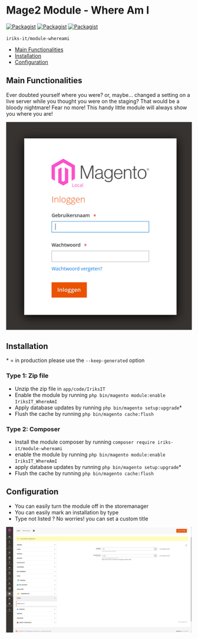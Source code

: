 # Mage2 Module - Where Am I
[![Packagist](https://img.shields.io/packagist/v/iriks-it/module-whereami?style=for-the-badge)](https://packagist.org/packages/iriks-it/module-whereami)
[![Packagist](https://img.shields.io/packagist/dt/iriks-it/module-whereami?style=for-the-badge)](https://packagist.org/packages/iriks-it/module-whereami)
[![Packagist](https://img.shields.io/packagist/dm/iriks-it/module-whereami?style=for-the-badge)](https://packagist.org/packages/iriks-it/module-whereami)

`iriks-it/module-whereami`

- [Main Functionalities](#markdown-header-main-functionalities)
- [Installation](#markdown-header-installation)
- [Configuration](#markdown-header-configuration)

## Main Functionalities

Ever doubted yourself where you were? or, maybe... changed a setting on a live server while you thought you were on the
staging?
That would be a bloody nightmare! Fear no more!
This handy little module will always show you where you are!

![picture](Docs/Screenshots/login_page.png)

## Installation

\* = in production please use the `--keep-generated` option

### Type 1: Zip file

- Unzip the zip file in `app/code/IriksIT`
- Enable the module by running `php bin/magento module:enable IriksIT_WhereAmI`
- Apply database updates by running `php bin/magento setup:upgrade`\*
- Flush the cache by running `php bin/magento cache:flush`

### Type 2: Composer

- Install the module composer by running `composer require iriks-it/module-whereami`
- enable the module by running `php bin/magento module:enable IriksIT_WhereAmI`
- apply database updates by running `php bin/magento setup:upgrade`\*
- Flush the cache by running `php bin/magento cache:flush`

## Configuration
- You can easily turn the module off in the storemanager
- You can easily mark an installation by type
- Type not listed ? No worries! you can set a custom title

![picture](Docs/Screenshots/storemanager.png)
